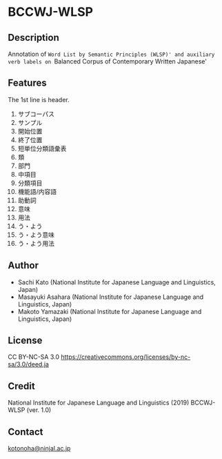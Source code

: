 # BCCWJ-WLSP

## Description
Annotation of `Word List by Semantic Principles (WLSP)' and auxiliary verb labels on `Balanced Corpus of Contemporary Written Japanese'

## Features
The 1st line is header.

1. サブコーパス 
1. サンプル
1. 開始位置
1. 終了位置
1. 短単位分類語彙表
1. 類
1. 部門
1. 中項目
1. 分類項目
1. 機能語/内容語
1. 助動詞
1. 意味
1. 用法
1. う・よう
1. う・よう意味
1. う・よう用法


## Author
- Sachi Kato (National Institute for Japanese Language and Linguistics, Japan)
- Masayuki Asahara (National Institute for Japanese Language and Linguistics, Japan)
- Makoto Yamazaki (National Institute for Japanese Language and Linguistics, Japan)

## License
CC BY-NC-SA 3.0 https://creativecommons.org/licenses/by-nc-sa/3.0/deed.ja

## Credit
National Institute for Japanese Language and Linguistics (2019) BCCWJ-WLSP (ver. 1.0)

## Contact
kotonoha@ninjal.ac.jp

